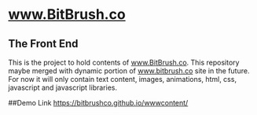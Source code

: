 # www.BitBrush.co
## The Front End
This is the project to hold contents of www.BitBrush.co. This repository maybe merged with dynamic portion of www.bitbrush.co site in the future. For now it will only contain text content, images, animations, html, css, javascript and javascript libraries.

##Demo Link
https://bitbrushco.github.io/wwwcontent/
